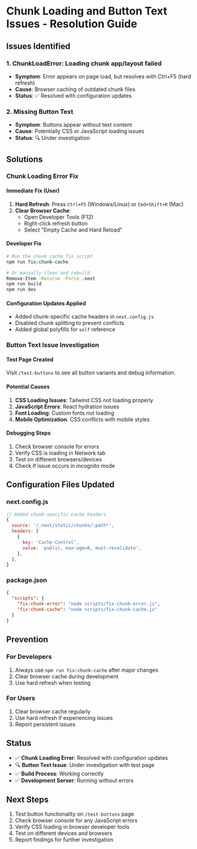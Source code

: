 # Chunk Loading and Button Text Issues - Resolution Guide

## Issues Identified

### 1. ChunkLoadError: Loading chunk app/layout failed
- **Symptom**: Error appears on page load, but resolves with Ctrl+F5 (hard refresh)
- **Cause**: Browser caching of outdated chunk files
- **Status**: ✅ Resolved with configuration updates

### 2. Missing Button Text
- **Symptom**: Buttons appear without text content
- **Cause**: Potentially CSS or JavaScript loading issues
- **Status**: 🔍 Under investigation

## Solutions

### Chunk Loading Error Fix

#### Immediate Fix (User)
1. **Hard Refresh**: Press `Ctrl+F5` (Windows/Linux) or `Cmd+Shift+R` (Mac)
2. **Clear Browser Cache**:
   - Open Developer Tools (F12)
   - Right-click refresh button
   - Select "Empty Cache and Hard Reload"

#### Developer Fix
```bash
# Run the chunk cache fix script
npm run fix:chunk-cache

# Or manually clean and rebuild
Remove-Item -Recurse -Force .next
npm run build
npm run dev
```

#### Configuration Updates Applied
- Added chunk-specific cache headers in `next.config.js`
- Disabled chunk splitting to prevent conflicts
- Added global polyfills for `self` reference

### Button Text Issue Investigation

#### Test Page Created
Visit `/test-buttons` to see all button variants and debug information.

#### Potential Causes
1. **CSS Loading Issues**: Tailwind CSS not loading properly
2. **JavaScript Errors**: React hydration issues
3. **Font Loading**: Custom fonts not loading
4. **Mobile Optimization**: CSS conflicts with mobile styles

#### Debugging Steps
1. Check browser console for errors
2. Verify CSS is loading in Network tab
3. Test on different browsers/devices
4. Check if issue occurs in incognito mode

## Configuration Files Updated

### next.config.js
```javascript
// Added chunk-specific cache headers
{
  source: '/_next/static/chunks/:path*',
  headers: [
    {
      key: 'Cache-Control',
      value: 'public, max-age=0, must-revalidate',
    },
  ],
}
```

### package.json
```json
{
  "scripts": {
    "fix:chunk-error": "node scripts/fix-chunk-error.js",
    "fix:chunk-cache": "node scripts/fix-chunk-cache.js"
  }
}
```

## Prevention

### For Developers
1. Always use `npm run fix:chunk-cache` after major changes
2. Clear browser cache during development
3. Use hard refresh when testing

### For Users
1. Clear browser cache regularly
2. Use hard refresh if experiencing issues
3. Report persistent issues

## Status

- ✅ **Chunk Loading Error**: Resolved with configuration updates
- 🔍 **Button Text Issue**: Under investigation with test page
- ✅ **Build Process**: Working correctly
- ✅ **Development Server**: Running without errors

## Next Steps

1. Test button functionality on `/test-buttons` page
2. Check browser console for any JavaScript errors
3. Verify CSS loading in browser developer tools
4. Test on different devices and browsers
5. Report findings for further investigation 